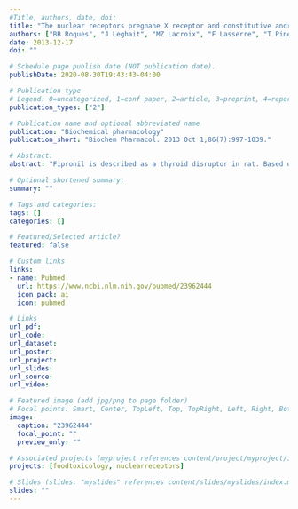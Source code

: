 ```yaml
---
#Title, authors, date, doi:
title: "The nuclear receptors pregnane X receptor and constitutive androstane receptor contribute to the impact of fipronil on hepatic gene expression linked to thyroid hormone metabolism."
authors: ["BB Roques", "J Leghait", "MZ Lacroix", "F Lasserre", "T Pineau", "C Viguie", "PG Martin"]
date: 2013-12-17
doi: ""

# Schedule page publish date (NOT publication date).
publishDate: 2020-08-30T19:43:43-04:00

# Publication type
# Legend: 0=uncategorized, 1=conf paper, 2=article, 3=preprint, 4=report, 5=book, 6=book chapter, 7=thesis, 8=patent
publication_types: ["2"]

# Publication name and optional abbreviated name
publication: "Biochemical pharmacology"
publication_short: "Biochem Pharmacol. 2013 Oct 1;86(7):997-1039."

# Abstract:
abstract: "Fipronil is described as a thyroid disruptor in rat. Based on the hypothesis that this results from a perturbation of hepatic thyroid hormone metabolism, our goal was to investigate the pathways involved in fipronil-induced liver gene expression regulations. First, we performed a microarray screening in the liver of rats treated with fipronil or vehicle. Fipronil treatment led to the upregulation of several genes involved in the metabolism of xenobiotics, including the cytochrome P450 Cyp2b1, Cyp2b2 and Cyp3a1, the carboxylesterases Ces2 and Ces6, the phase II enzymes Ugt1a1, Sult1b1 and Gsta2, and the membrane transporters Abcc2, Abcc3, Abcg5, Abcg8, Slco1a1 and Slco1a4. Based on a large overlap with the target genes of constitutive androstane receptor (CAR) and pregnane X receptor (PXR), we postulated that these two nuclear receptors are involved in mediating the effects of fipronil on liver gene expression in rodents. We controlled that liver gene expression changes induced by fipronil were generally reproduced in mice, and then studied the effects of fipronil in wild-type, CAR- and PXR-deficient mice. For most of the genes studied, the gene expression modulations were abolished in the liver of PXR-deficient mice and were reduced in the liver of CAR-deficient mice. However, CAR and PXR activation in mouse liver was not associated with a marked increase of thyroid hormone clearance, as observed in rat. Nevertheless, our data clearly indicate that PXR and CAR are key modulators of the hepatic gene expression profile following fipronil treatment which, in rats, may contribute to increase thyroid hormone clearance."

# Optional shortened summary:
summary: ""

# Tags and categories:
tags: []
categories: []

# Featured/Selected article?
featured: false

# Custom links
links:
- name: Pubmed
  url: https://www.ncbi.nlm.nih.gov/pubmed/23962444
  icon_pack: ai
  icon: pubmed

# Links
url_pdf:
url_code:
url_dataset:
url_poster:
url_project:
url_slides:
url_source:
url_video:

# Featured image (add jpg/png to page folder)
# Focal points: Smart, Center, TopLeft, Top, TopRight, Left, Right, BottomLeft, Bottom, BottomRight
image: 
  caption: "23962444"
  focal_point: ""
  preview_only: ""

# Associated projects (myproject references content/project/myproject/index.md)
projects: [foodtoxicology, nuclearreceptors]

# Slides (slides: "myslides" references content/slides/myslides/index.md)
slides: ""
---
```

